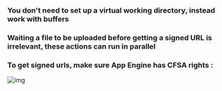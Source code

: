 ### You don't need to set up a virtual working directory, instead work with buffers

### Waiting a file to be uploaded before getting a signed URL is irrelevant, these actions can run in parallel

### To get signed urls, make sure App Engine has CFSA rights :

![img](https://i.imgur.com/XjX4zHG.png)
